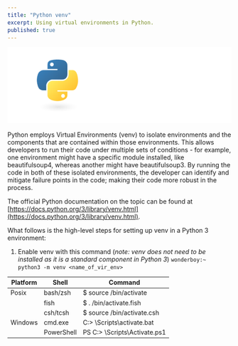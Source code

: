```yaml
---
title: "Python venv"
excerpt: Using virtual environments in Python.
published: true
---
```


!["Python Virtual Environments (venv)"](/images/python-logo-for-blog.png)

Python employs Virtual Environments (venv) to isolate environments and the components that are contained within those environments. This allows developers to run their code under multiple sets of conditions - for example, one environment might have a specific module installed, like beautifulsoup4, whereas another might have beautifulsoup3. By running the code in both of these isolated environments, the developer can identify and mitigate failure points in the code; making their code more robust in the process. 

The official Python documentation on the topic can be found at [https://docs.python.org/3/library/venv.html](https://docs.python.org/3/library/venv.html).

What follows is the high-level steps for setting up venv in a Python 3 environment: 

1. Enable venv with this command 
   (*note: venv does not need to be installed as it is a standard component in Python 3*)
   ```wonderboy:~ python3 -m venv <name_of_vir_env>```





| Platform | Shell  | Command |
|----------|--------|---------|
|Posix	   |bash/zsh|$ source <venv>/bin/activate|
|          |fish	  |$ . <venv>/bin/activate.fish|
| 	       |csh/tcsh|$ source <venv>/bin/activate.csh|
|Windows	 |cmd.exe	|C:\> <venv>\Scripts\activate.bat|
| 	       |PowerShell|PS C:\> <venv>\Scripts\Activate.ps1|
